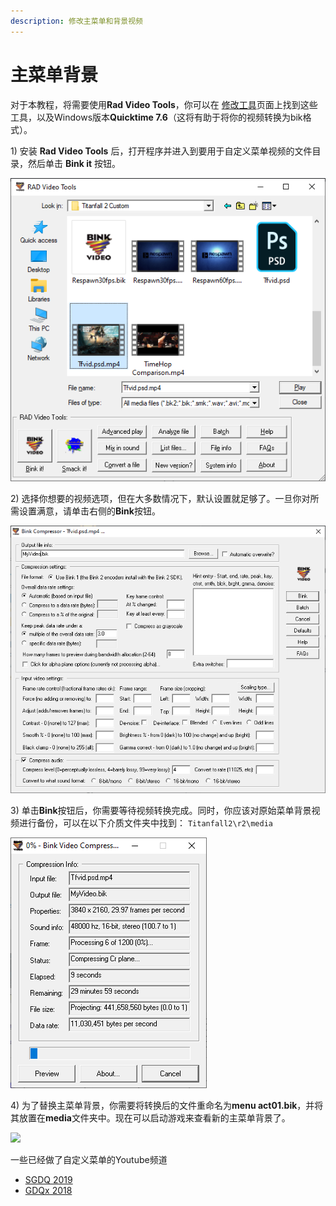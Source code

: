 ```yaml
---
description: 修改主菜单和背景视频
---
```


# 主菜单背景

对于本教程，将需要使用**Rad Video Tools**，你可以在 [修改工具](../../../how-to-start-modding/modding-introduction/modding-tools/)页面上找到这些工具，以及Windows版本**Quicktime 7.6**（这将有助于将你的视频转换为bik格式）。

1\) 安装 **Rad Video Tools** 后，打开程序并进入到要用于自定义菜单视频的文件目录，然后单击 **Bink it** 按钮。

![](../../../.gitbook/assets/bik1.png)

2\) 选择你想要的视频选项，但在大多数情况下，默认设置就足够了。一旦你对所需设置满意，请单击右侧的**Bink**按钮。

![](../../../.gitbook/assets/bik2.png)

3\) 单击**Bink**按钮后，你需要等待视频转换完成。同时，你应该对原始菜单背景视频进行备份，可以在以下介质文件夹中找到： `Titanfall2\r2\media`

![](../../../.gitbook/assets/bik3.png)

4\) 为了替换主菜单背景，你需要将转换后的文件重命名为**menu act01.bik**，并将其放置在**media**文件夹中。现在可以启动游戏来查看新的主菜单背景了。

![](../../../.gitbook/assets/snapshot0005.jpg)

一些已经做了自定义菜单的Youtube频道

* [SGDQ 2019](https://www.youtube.com/watch?v=jVn4hRA8pJY)
* [GDQx 2018](https://www.youtube.com/watch?v=b-mU1Nq4eck)



